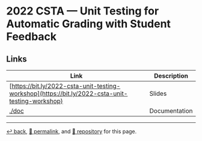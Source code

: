 # 2022 CSTA &mdash; Unit Testing for Automatic Grading with Student Feedback

## Links

| Link | Description |
| --- | --- |
| [https://bit.ly/2022-csta-unit-testing-workshop](https://bit.ly/2022-csta-unit-testing-workshop) | Slides |
| [./doc](https://psb-david-petty.github.io/2022-csta/doc/) | Documentation |

<hr>

[&#8617; back](https://psb-david-petty.github.io/2022-csta/), [&#128279; permalink](https://psb-david-petty.github.io/2022-csta/), and [&#128297; repository](https://github.com/psb-david-petty/2022-csta/) for this page.
